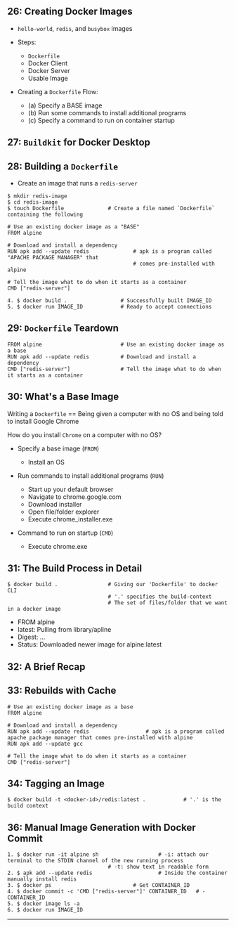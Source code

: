 ## 26: Creating Docker Images

* `hello-world`, `redis`, and `busybox` images

* Steps: 
  - `Dockerfile` 
  - Docker Client
  - Docker Server 
  - Usable Image

* Creating a `Dockerfile` Flow:
  - (a) Specify a BASE image
  - (b) Run some commands to install additional programs
  - (c) Specify a command to run on container startup

## 27: `Buildkit` for Docker Desktop

## 28: Building a `Dockerfile`

* Create an image that runs a `redis-server`

```
$ mkdir redis-image
$ cd redis-image
$ touch Dockerfile 				# Create a file named `Dockerfile` containing the following
```

```
# Use an existing docker image as a "BASE"
FROM alpine

# Download and install a dependency
RUN apk add --update redis              # apk is a program called "APACHE PACKAGE MANAGER" that 
					   	                # comes pre-installed with alpine

# Tell the image what to do when it starts as a container
CMD ["redis-server"]
```

```
4. $ docker build . 				# Successfully built IMAGE_ID
5. $ docker run IMAGE_ID 			# Ready to accept connections
```

## 29: `Dockerfile` Teardown

```
FROM alpine                         # Use an existing docker image as a base
RUN apk add --update redis 			# Download and install a dependency
CMD ["redis-server"] 				# Tell the image what to do when it starts as a container
```

## 30: What's a Base Image

Writing a `Dockerfile` == Being given a computer with no OS and being told to install Google Chrome

How do you install `Chrome` on a computer with no OS?

* Specify a base image (`FROM`)
  - Install an OS

* Run commands to install additional programs (`RUN`)
  - Start up your default browser
  - Navigate to chrome.google.com
  - Download installer
  - Open file/folder explorer
  - Execute chrome_installer.exe

* Command to run on startup (`CMD`)
  - Execute chrome.exe


## 31: The Build Process in Detail

```
$ docker build . 				# Giving our 'Dockerfile' to docker CLI 
						        # '.' specifies the build-context
						        # The set of files/folder that we want in a docker image
```

* FROM alpine
* latest: Pulling from library/apline
* Digest: ...
* Status: Downloaded newer image for alpine:latest

## 32: A Brief Recap

## 33: Rebuilds with Cache

```
# Use an existing docker image as a base
FROM alpine

# Download and install a dependency
RUN apk add --update redis 					# apk is a program called apache package manager that comes pre-installed with alpine
RUN apk add --update gcc

# Tell the image what to do when it starts as a container
CMD ["redis-server"]
```

## 34: Tagging an Image

```
$ docker build -t <docker-id>/redis:latest . 			# '.' is the build context
```

## 36: Manual Image Generation with Docker Commit

```
1. $ docker run -it alpine sh 					# -i: attach our terminal to the STDIN channel of the new running process
								# -t: show text in readable form 
2. $ apk add --update redis 					# Inside the container manually install redis
3. $ docker ps 							# Get CONTAINER_ID
4. $ docker commit -c 'CMD ["redis-server"]' CONTAINER_ID 	# -CONTAINER_ID
5. $ docker image ls -a
6. $ docker run IMAGE_ID
```

***
